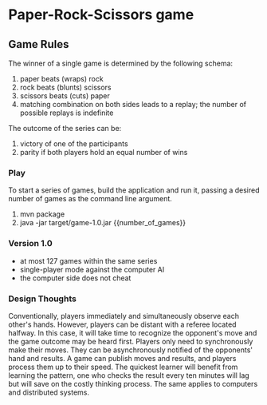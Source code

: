 # Paper-Rock-Scissors game

## Game Rules
The winner of a single game is determined by the following schema:
1. paper beats (wraps) rock
2. rock beats (blunts) scissors
3. scissors beats (cuts) paper
4. matching combination on both sides leads to a replay; the number of possible replays is indefinite

The outcome of the series can be:
1. victory of one of the participants
2. parity if both players hold an equal number of wins

### Play
To start a series of games, build the application and run it, passing a desired number of games as the command line argument.

1. mvn package
2. java -jar target/game-1.0.jar {{number_of_games}}

### Version 1.0
* at most 127 games within the same series
* single-player mode against the computer AI
* the computer side does not cheat

### Design Thoughts
Conventionally, players immediately and simultaneously observe each other's hands.
However, players can be distant with a referee located halfway. In this case, it will take time to recognize the opponent's move and the game outcome may be heard first.
Players only need to synchronously make their moves. They can be asynchronously notified of the opponents' hand and results.
A game can publish moves and results, and players process them up to their speed. 
The quickest learner will benefit from learning the pattern, one who checks the result every ten minutes will lag but will save on the costly thinking process.
The same applies to computers and distributed systems.
